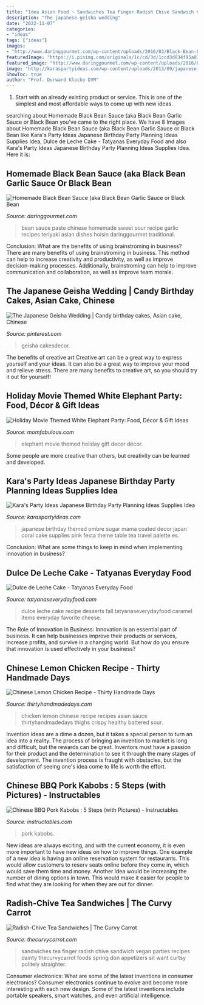 ```yaml
---
title: "Idea Asian Food ~ Sandwiches Tea Finger Radish Chive Sandwich Vegan Parties Recipes Dainty Thecurvycarrot Foods Spring Don Appetizers Sit Want Curtsy Politely Straighter"
description: "The japanese geisha wedding"
date: "2022-11-07"
categories:
- "ideas"
tags: ["ideas"]
images:
- "http://www.daringgourmet.com/wp-content/uploads/2016/03/Black-Bean-Paste-2.jpg"
featuredImage: "https://i.pinimg.com/originals/1c/cd/3d/1ccd3d834f95a03637bf65bde2505592.jpg"
featured_image: "http://www.daringgourmet.com/wp-content/uploads/2016/03/Black-Bean-Paste-2.jpg"
image: "http://karaspartyideas.com/wp-content/uploads/2013/09/japanese-54.jpg"
ShowToc: true
author: "Prof. Durward Klocko DVM"
---
```



1. Start with an already existing product or service. This is one of the simplest and most affordable ways to come up with new ideas.

	

		
searching about Homemade Black Bean Sauce (aka Black Bean Garlic Sauce or Black Bean you've came to the right place. We have 8 Images about Homemade Black Bean Sauce (aka Black Bean Garlic Sauce or Black Bean like Kara&#039;s Party Ideas Japanese Birthday Party Planning Ideas Supplies Idea, Dulce de Leche Cake - Tatyanas Everyday Food and also Kara&#039;s Party Ideas Japanese Birthday Party Planning Ideas Supplies Idea. Here it is:
		
    
## Homemade Black Bean Sauce (aka Black Bean Garlic Sauce Or Black Bean

<img loading=lazy src="http://www.daringgourmet.com/wp-content/uploads/2016/03/Black-Bean-Paste-2.jpg" onerror="this.onerror=null;this.src='https://tse2.mm.bing.net/th?id=OIP.do7Rwuz7xRgnaZeMlgOlngHaE7&amp;pid=15.1';" alt="Homemade Black Bean Sauce (aka Black Bean Garlic Sauce or Black Bean">

_Source: daringgourmet.com_

>bean sauce paste chinese homemade sweet sour recipe garlic recipes teriyaki asian dishes hoisin daringgourmet traditional. 

	

Conclusion: What are the benefits of using brainstroming in business?
There are many benefits of using brainstroming in business. This method can help to increase creativity and productivity, as well as improve decision-making processes. Additionally, brainstroming can help to improve communication and collaboration, as well as improve team morale.

    
## The Japanese Geisha Wedding | Candy Birthday Cakes, Asian Cake, Chinese

<img loading=lazy src="https://i.pinimg.com/originals/1c/cd/3d/1ccd3d834f95a03637bf65bde2505592.jpg" onerror="this.onerror=null;this.src='https://tse1.mm.bing.net/th?id=OIP.ooIyCR5W4nvMcONjiFC_NgHaLH&amp;pid=15.1';" alt="The Japanese Geisha Wedding | Candy birthday cakes, Asian cake, Chinese">

_Source: pinterest.com_

>geisha cakesdecor. 

	

The benefits of creative art
Creative art can be a great way to express yourself and your ideas. It can also be a great way to improve your mood and relieve stress. There are many benefits to creative art, so you should try it out for yourself!

    
## Holiday Movie Themed White Elephant Party: Food, Décor &amp; Gift Ideas

<img loading=lazy src="https://www.momfabulous.com/wp-content/uploads/2016/11/white-elephant.jpg" onerror="this.onerror=null;this.src='https://tse1.mm.bing.net/th?id=OIP.1FUZv7rKFlt5gonprwYXtwHaQU&amp;pid=15.1';" alt="Holiday Movie Themed White Elephant Party: Food, Décor &amp; Gift Ideas">

_Source: momfabulous.com_

>elephant movie themed holiday gift decor décor. 

	

Some people are more creative than others, but creativity can be learned and developed.

    
## Kara&#039;s Party Ideas Japanese Birthday Party Planning Ideas Supplies Idea

<img loading=lazy src="http://karaspartyideas.com/wp-content/uploads/2013/09/japanese-54.jpg" onerror="this.onerror=null;this.src='https://tse2.mm.bing.net/th?id=OIP.2hbaqiJRxlD0ZdcTYWw64wHaE7&amp;pid=15.1';" alt="Kara&#039;s Party Ideas Japanese Birthday Party Planning Ideas Supplies Idea">

_Source: karaspartyideas.com_

>japanese birthday themed ombre sugar mama coated decor japan coral cake supplies pink festa theme table tea travel palette es. 

	

Conclusion: What are some things to keep in mind when implementing innovation in business?
 

    
## Dulce De Leche Cake - Tatyanas Everyday Food

<img loading=lazy src="https://tatyanaseverydayfood.com/wp-content/uploads/2016/05/Dulce-de-Leche-Cake-832x1024.jpg" onerror="this.onerror=null;this.src='https://tse4.mm.bing.net/th?id=OIP.tYbgr6ReqeZYavMk_q-kywHaJH&amp;pid=15.1';" alt="Dulce de Leche Cake - Tatyanas Everyday Food">

_Source: tatyanaseverydayfood.com_

>dulce leche cake recipe desserts fall tatyanaseverydayfood caramel items everyday favorite cheese. 

	

The Role of Innovation in Business:
Innovation is an essential part of business. It can help businesses improve their products or services, increase profits, and survive in a changing world. But how do you ensure that innovation is used effectively in your business?

    
## Chinese Lemon Chicken Recipe - Thirty Handmade Days

<img loading=lazy src="http://www.thirtyhandmadedays.com/wp-content/uploads/2016/04/Chinese-Lemon-Chicken-2.jpg" onerror="this.onerror=null;this.src='https://tse1.mm.bing.net/th?id=OIP.ntFkYteZusVEGSW3sylFsgHaLH&amp;pid=15.1';" alt="Chinese Lemon Chicken Recipe - Thirty Handmade Days">

_Source: thirtyhandmadedays.com_

>chicken lemon chinese recipe recipes asian sauce thirtyhandmadedays thighs crispy healthy battered sour. 

	

Invention ideas are a dime a dozen, but it takes a special person to turn an idea into a reality. The process of bringing an invention to market is long and difficult, but the rewards can be great. Inventors must have a passion for their product and the determination to see it through the many stages of development. The invention process is fraught with obstacles, but the satisfaction of seeing one's idea come to life is worth the effort.

    
## Chinese BBQ Pork Kabobs : 5 Steps (with Pictures) - Instructables

<img loading=lazy src="https://content.instructables.com/ORIG/FVR/VRLK/IATHCYCT/FVRVRLKIATHCYCT.jpg?frame=1&amp;width=2100" onerror="this.onerror=null;this.src='https://tse1.mm.bing.net/th?id=OIP.DNCDwifyjSCoERcFJtEzowHaIF&amp;pid=15.1';" alt="Chinese BBQ Pork Kabobs : 5 Steps (with Pictures) - Instructables">

_Source: instructables.com_

>pork kabobs. 

	

New ideas are always exciting, and with the current economy, it is even more important to have new ideas on how to improve things. One example of a new idea is having an online reservation system for restaurants. This would allow customers to reserv seats online before they come in, which would save them time and money. Another idea would be increasing the number of dining options in town. This would make it easier for people to find what they are looking for when they are out for dinner.

    
## Radish-Chive Tea Sandwiches | The Curvy Carrot

<img loading=lazy src="http://www.thecurvycarrot.com/wp-content/uploads/2011/05/IMG_4896.jpg" onerror="this.onerror=null;this.src='https://tse4.mm.bing.net/th?id=OIP.dz5XuSDz2GAEJmp6g_My9wHaLH&amp;pid=15.1';" alt="Radish-Chive Tea Sandwiches | The Curvy Carrot">

_Source: thecurvycarrot.com_

>sandwiches tea finger radish chive sandwich vegan parties recipes dainty thecurvycarrot foods spring don appetizers sit want curtsy politely straighter. 

	

Consumer electronics: What are some of the latest inventions in consumer electronics?
Consumer electronics continue to evolve and become more interesting with each new design. Some of the latest inventions include portable speakers, smart watches, and even artificial intelligence.


